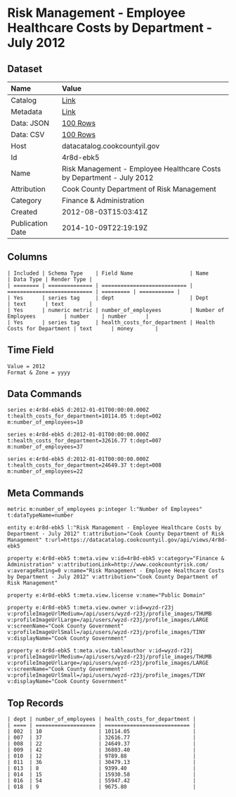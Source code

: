 # Risk Management - Employee Healthcare Costs by Department - July 2012

## Dataset

| Name | Value |
| :--- | :---- |
| Catalog | [Link](https://catalog.data.gov/dataset/risk-management-employee-healthcare-costs-by-department-july-2012-119d8) |
| Metadata | [Link](https://datacatalog.cookcountyil.gov/api/views/4r8d-ebk5) |
| Data: JSON | [100 Rows](https://datacatalog.cookcountyil.gov/api/views/4r8d-ebk5/rows.json?max_rows=100) |
| Data: CSV | [100 Rows](https://datacatalog.cookcountyil.gov/api/views/4r8d-ebk5/rows.csv?max_rows=100) |
| Host | datacatalog.cookcountyil.gov |
| Id | 4r8d-ebk5 |
| Name | Risk Management - Employee Healthcare Costs by Department - July 2012 |
| Attribution | Cook County Department of Risk Management |
| Category | Finance & Administration |
| Created | 2012-08-03T15:03:41Z |
| Publication Date | 2014-10-09T22:19:19Z |

## Columns

```ls
| Included | Schema Type    | Field Name                  | Name                        | Data Type | Render Type |
| ======== | ============== | =========================== | =========================== | ========= | =========== |
| Yes      | series tag     | dept                        | Dept                        | text      | text        |
| Yes      | numeric metric | number_of_employees         | Number of Employees         | number    | number      |
| Yes      | series tag     | health_costs_for_department | Health Costs for Department | text      | money       |
```

## Time Field

```ls
Value = 2012
Format & Zone = yyyy
```

## Data Commands

```ls
series e:4r8d-ebk5 d:2012-01-01T00:00:00.000Z t:health_costs_for_department=10114.05 t:dept=002 m:number_of_employees=10

series e:4r8d-ebk5 d:2012-01-01T00:00:00.000Z t:health_costs_for_department=32616.77 t:dept=007 m:number_of_employees=37

series e:4r8d-ebk5 d:2012-01-01T00:00:00.000Z t:health_costs_for_department=24649.37 t:dept=008 m:number_of_employees=22
```

## Meta Commands

```ls
metric m:number_of_employees p:integer l:"Number of Employees" t:dataTypeName=number

entity e:4r8d-ebk5 l:"Risk Management - Employee Healthcare Costs by Department - July 2012" t:attribution="Cook County Department of Risk Management" t:url=https://datacatalog.cookcountyil.gov/api/views/4r8d-ebk5

property e:4r8d-ebk5 t:meta.view v:id=4r8d-ebk5 v:category="Finance & Administration" v:attributionLink=http://www.cookcountyrisk.com/ v:averageRating=0 v:name="Risk Management - Employee Healthcare Costs by Department - July 2012" v:attribution="Cook County Department of Risk Management"

property e:4r8d-ebk5 t:meta.view.license v:name="Public Domain"

property e:4r8d-ebk5 t:meta.view.owner v:id=wyzd-r23j v:profileImageUrlMedium=/api/users/wyzd-r23j/profile_images/THUMB v:profileImageUrlLarge=/api/users/wyzd-r23j/profile_images/LARGE v:screenName="Cook County Government" v:profileImageUrlSmall=/api/users/wyzd-r23j/profile_images/TINY v:displayName="Cook County Government"

property e:4r8d-ebk5 t:meta.view.tableauthor v:id=wyzd-r23j v:profileImageUrlMedium=/api/users/wyzd-r23j/profile_images/THUMB v:profileImageUrlLarge=/api/users/wyzd-r23j/profile_images/LARGE v:screenName="Cook County Government" v:profileImageUrlSmall=/api/users/wyzd-r23j/profile_images/TINY v:displayName="Cook County Government"
```

## Top Records

```ls
| dept | number_of_employees | health_costs_for_department | 
| ==== | =================== | =========================== | 
| 002  | 10                  | 10114.05                    | 
| 007  | 37                  | 32616.77                    | 
| 008  | 22                  | 24649.37                    | 
| 009  | 42                  | 36803.40                    | 
| 010  | 12                  | 9789.88                     | 
| 011  | 36                  | 30479.13                    | 
| 013  | 8                   | 9399.40                     | 
| 014  | 15                  | 15930.58                    | 
| 016  | 54                  | 55947.42                    | 
| 018  | 9                   | 9675.80                     | 
```